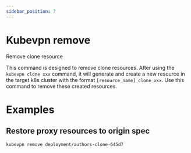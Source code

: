 ```yaml
---
sidebar_position: 7
---
```


# Kubevpn remove

Remove clone resource

This command is designed to remove clone resources. After using the `kubevpn clone xxx` command, it will generate and
create a new resource in the target k8s cluster with the format `[resource_name]_clone_xxx`. Use this command to remove
these created resources.

# Examples

## Restore proxy resources to origin spec

```shell
kubevpn remove deployment/authors-clone-645d7
```